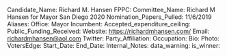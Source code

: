 Candidate_Name: Richard M. Hansen
FPPC: 
Committee_Name: Richard M Hansen for Mayor San Diego 2020
Nomination_Papers_Pulled: 11/6/2019
Aliases: 
Office: Mayor
Incumbent: 
Accepted_expenditure_ceiling: 
Public_Funding_Received: 
Website: https://richardmhansen.com/
Email: richardmhansen@aol.com
Twitter: 
Party_Affiliation: 
Occupation: 
Bio: 
Photo: 
VotersEdge: 
Start_Date: 
End_Date: 
Internal_Notes: 
data_warning: 
is_winner: 
